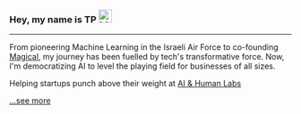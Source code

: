 ### Hey, my name is TP <img src="https://user-images.githubusercontent.com/1303154/88677602-1635ba80-d120-11ea-84d8-d263ba5fc3c0.gif" width="24px" alt="hi">

***

From pioneering Machine Learning in the Israeli Air Force to co-founding [Magical](http://magical.so/), my journey has been fuelled by tech's transformative force.
Now, I'm democratizing AI to level the playing field for businesses of all sizes.

Helping startups punch above their weight at [AI & Human Labs](https://aihumanlabs.com/)

[…see more](https://www.talperetz.com/)
